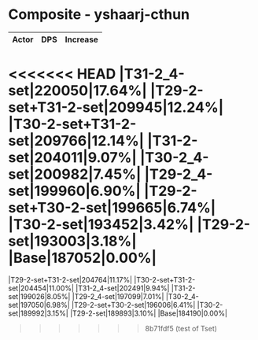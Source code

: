 # Composite - yshaarj-cthun
| Actor | DPS | Increase |
|---|:---:|:---:|
<<<<<<< HEAD
|T31-2_4-set|220050|17.64%|
|T29-2-set+T31-2-set|209945|12.24%|
|T30-2-set+T31-2-set|209766|12.14%|
|T31-2-set|204011|9.07%|
|T30-2_4-set|200982|7.45%|
|T29-2_4-set|199960|6.90%|
|T29-2-set+T30-2-set|199665|6.74%|
|T30-2-set|193452|3.42%|
|T29-2-set|193003|3.18%|
|Base|187052|0.00%|
=======
|T29-2-set+T31-2-set|204764|11.17%|
|T30-2-set+T31-2-set|204454|11.00%|
|T31-2_4-set|202491|9.94%|
|T31-2-set|199026|8.05%|
|T29-2_4-set|197099|7.01%|
|T30-2_4-set|197050|6.98%|
|T29-2-set+T30-2-set|196006|6.41%|
|T30-2-set|189992|3.15%|
|T29-2-set|189893|3.10%|
|Base|184190|0.00%|
>>>>>>> 8b71fdf5 (test of Tset)
